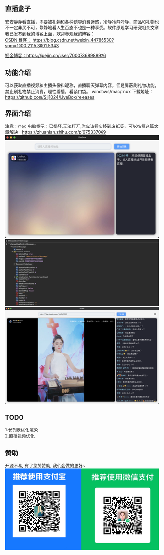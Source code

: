 ## 直播盒子

安安静静看直播，不要被礼物和各种诱导消费迷惑，冷静冷静冷静，商品和礼物也不一定非买不可，静静地看人生百态不也是一种享受。软件原理学习研究相关文章我已发布到我的博客上面，欢迎参观我的博客：  
[CSDN 博客：](https://blog.csdn.net/weixin_44786530?spm=1000.2115.3001.5343) https://blog.csdn.net/weixin_44786530?spm=1000.2115.3001.5343

[掘金博客：](https://juejin.cn/user/70007368988926)https://juejin.cn/user/70007368988926

## 功能介绍

可以获取直播视频和主播头像和昵称，直播聊天弹幕内容，但是屏蔽刷礼物功能，禁止刷礼物禁止消费，理性看播，看紧口袋。
windows/mac/linux 下载地址：https://github.com/Sjj1024/LiveBox/releases

## 界面介绍

注意：mac 电脑提示：已损坏,无法打开,你应该将它移到废纸篓，可以按照这篇文章解决：https://zhuanlan.zhihu.com/p/675337069
![alt text](./analysis/image-2.png)
![alt text](./analysis/image-6.png)
![alt text](./analysis/image-7.png)

## TODO

1.长列表优化渲染  
2.直播视频优化

## 赞助

开源不易, 有了您的赞助, 我们会做的更好~
![alt text](./analysis/pay.png)

